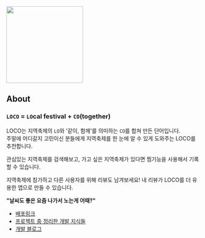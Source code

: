 
<img src="https://user-images.githubusercontent.com/95751232/201858029-44889b63-f779-40de-90c7-3c0c3d36c567.png" width="200" height="auto">



## About
### `LOCO` = `LO`cal festival + `CO`(together)
LOCO는 지역축제의 `LO`와 '같이, 함께'를 의미하는 `CO`를 합쳐 만든 단어입니다.<br>
주말에 어디갈지 고민이신 분들에게 지역축제를 한 눈에 알 수 있게 도와주는 
LOCO를 추천합니다.

관심있는 지역축제를 검색해보고,
가고 싶은 지역축제가 있다면 찜기능을 사용해서 기록할 수 있습니다.

지역축제에 참가하고 다른 사용자를 위해 리뷰도 남겨보세요! 
내 리뷰가 LOCO를 더 유용한 앱으로 만들 수 있습니다.

**"날씨도 좋은 요즘 나가서 노는게 어때?"**

- [배포링크](http://local-festival-s3.s3-website.ap-northeast-2.amazonaws.com/)
- [프로젝트 중 정리한 개발 지식들](https://robin14dev.notion.site/Final-project-Refactoring-9b8ca014e4834efbbd0369a8c511bfb4) 
- [개발 블로그](https://robin14dev.notion.site/Dev-4dfb9365d1fe4613b70bd7f7ff1ff0a3)
